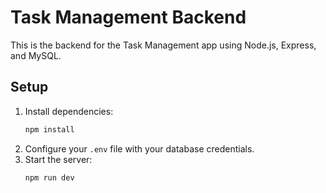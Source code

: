 # Task Management Backend

This is the backend for the Task Management app using Node.js, Express, and MySQL.

## Setup

1. Install dependencies:
   ```sh
   npm install
   ```
2. Configure your `.env` file with your database credentials.
3. Start the server:
   ```sh
   npm run dev
   ```

